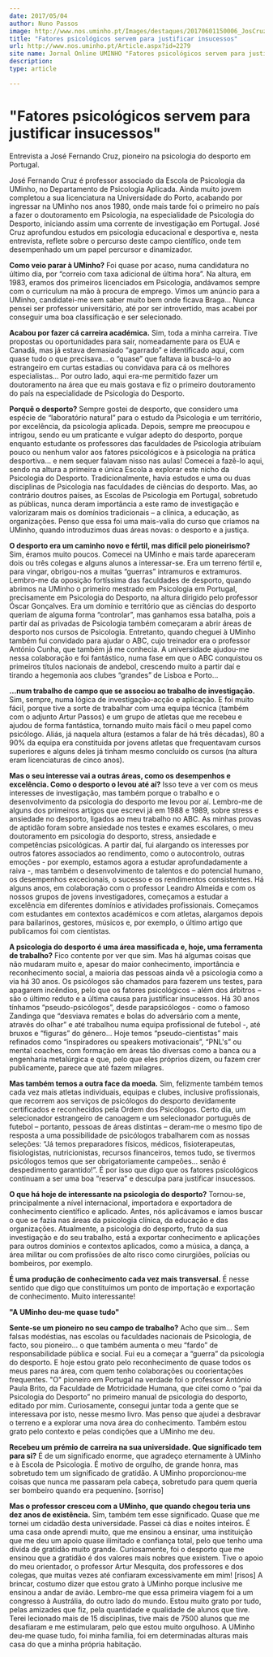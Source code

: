 ```yaml
---
date: 2017/05/04
author: Nuno Passos
image: http://www.nos.uminho.pt/Images/destaques/20170601150006_JosCruz.jpg
title: "Fatores psicológicos servem para justificar insucessos"
url: http://www.nos.uminho.pt/Article.aspx?id=2279
site name: Jornal Online UMINHO "Fatores psicológicos servem para justificar insucessos"
description: 
type: article

---
```

# "Fatores psicológicos servem para justificar insucessos"




Entrevista a José Fernando Cruz, pioneiro na psicologia do desporto em Portugal.

José Fernando Cruz é professor associado da Escola de Psicologia da UMinho, no Departamento de Psicologia Aplicada. Ainda muito jovem completou a sua licenciatura na Universidade do Porto, acabando por ingressar na UMinho nos anos 1980, onde mais tarde foi o primeiro no país a fazer o doutoramento em Psicologia, na especialidade de Psicologia do Desporto, iniciando assim uma corrente de investigação em Portugal. José Cruz aprofundou estudos em psicologia educacional e desportiva e, nesta entrevista, reflete sobre o percurso deste campo científico, onde tem desempenhado um um papel percursor e dinamizador. 


**Como veio parar à UMinho?** 
Foi quase por acaso, numa candidatura no último dia, por “correio com taxa adicional de última hora”. Na altura, em 1983, eramos dos primeiros licenciados em Psicologia, andávamos sempre com o curriculum na mão à procura de emprego. Vimos um anúncio para a UMinho, candidatei-me sem saber muito bem onde ficava Braga... Nunca pensei ser professor universitário, até por ser introvertido, mas acabei por conseguir uma boa classificação e ser selecionado.

**Acabou por fazer cá carreira académica.** 
Sim, toda a minha carreira. Tive propostas ou oportunidades para sair, nomeadamente para os EUA e Canadá, mas já estava demasiado “agarrado” e identificado aqui, com quase tudo o que precisava… o “quase” que faltava ia buscá-lo ao estrangeiro em curtas estadias ou convidava para cá os melhores especialistas… Por outro lado, aqui era-me permitido fazer um doutoramento na área que eu mais gostava e fiz o primeiro doutoramento do país na especialidade de Psicologia do Desporto.

**Porquê o desporto?** 
Sempre gostei de desporto, que considero uma espécie de “laboratório natural” para o estudo da Psicologia e um território, por excelência, da psicologia aplicada. Depois, sempre me preocupou e intrigou, sendo eu um praticante e vulgar adepto do desporto, porque enquanto estudante os professores das faculdades de Psicologia atribuíam pouco ou nenhum valor aos fatores psicológicos e à psicologia na prática desportiva… e nem sequer falavam nisso nas aulas! Comecei a fazê-lo aqui, sendo na altura a primeira e única Escola a explorar este nicho da Psicologia do Desporto. Tradicionalmente, havia estudos e uma ou duas disciplinas de Psicologia nas faculdades de ciências do desporto. Mas, ao contrário doutros países, as Escolas de Psicologia em Portugal, sobretudo as públicas, nunca deram importância a este ramo de investigação e valorizaram mais os domínios tradicionais – a clínica, a educação, as organizações. Penso que essa foi uma mais-valia do curso que criamos na UMinho, quando introduzimos duas áreas novas: o desporto e a justiça.

**O desporto era um caminho novo e fértil, mas difícil pelo pioneirismo?** 
Sim, éramos muito poucos. Comecei na UMinho e mais tarde apareceram dois ou três colegas e alguns alunos a interessar-se. Era um terreno fértil e, para vingar, obrigou-nos a muitas “guerras” intramuros e extramuros. Lembro-me da oposição fortíssima das faculdades de desporto, quando abrimos na UMinho o primeiro mestrado em Psicologia em Portugal, precisamente em Psicologia do Desporto, na altura dirigido pelo professor Óscar Gonçalves. Era um domínio e território que as ciências do desporto queriam de alguma forma “controlar”, mas ganhamos essa batalha, pois a partir daí as privadas de Psicologia também começaram a abrir áreas de desporto nos cursos de Psicologia. Entretanto, quando cheguei à UMinho também fui convidado para ajudar o ABC, cujo treinador era o professor António Cunha, que também já me conhecia. A universidade ajudou-me nessa colaboração e foi fantástico, numa fase em que o ABC conquistou os primeiros títulos nacionais de andebol, crescendo muito a partir daí e tirando a hegemonia aos clubes “grandes” de Lisboa e Porto...

**…num trabalho de campo que se associou ao trabalho de investigação.** 
Sim, sempre, numa lógica de investigação-acção e aplicação. E foi muito fácil, porque tive a sorte de trabalhar com uma equipa técnica (também com o adjunto Artur Passos) e um grupo de atletas que me recebeu e ajudou de forma fantástica, tornando muito mais fácil o meu papel como psicólogo. Aliás, já naquela altura (estamos a falar de há três décadas), 80 a 90% da equipa era constituida por jovens atletas que frequentavam cursos superiores e alguns deles já tinham mesmo concluído os cursos (na altura eram licenciaturas de cinco anos).

**Mas o seu interesse vai a outras áreas, como os desempenhos e excelência. Como o desporto o levou até aí?** 
Isso teve a ver com os meus interesses de investigação, mas também porque o trabalho e o desenvolvimento da psicologia do desporto me levou por aí. Lembro-me de alguns dos primeiros artigos que escrevi já em 1988 e 1989, sobre stress e ansiedade no desporto, ligados ao meu trabalho no ABC. As minhas provas de aptidão foram sobre ansiedade nos testes e exames escolares, o meu doutoramento em psicologia do desporto, stress, ansiedade e competências psicológicas. A partir daí, fui alargando os interesses por outros fatores associados ao rendimento, como o autocontrolo, outras emoções - por exemplo, estamos agora a estudar aprofundadamente a raiva -, mas também o desenvolvimento de talentos e do potencial humano, os desempenhos excecionais, o sucesso e os rendimentos consistentes. Há alguns anos, em colaboração com o professor Leandro Almeida e com os nossos grupos de jovens investigadores, começamos a estudar a excelência em diferentes domínios e atividades profissionais. Começamos com estudantes em contextos académicos e com atletas, alargamos depois para bailarinos, gestores, músicos e, por exemplo, o último artigo que publicamos foi com cientistas.

**A psicologia do desporto é uma área massificada e, hoje, uma ferramenta de trabalho?** 
Fico contente por ver que sim. Mas há algumas coisas que não mudaram muito e, apesar do maior conhecimento, importância e reconhecimento social, a maioria das pessoas ainda vê a psicologia como a via há 30 anos. Os psicólogos são chamados para fazerem uns testes, para apagarem incêndios, pelo que os fatores psicológicos – além dos árbitros – são o último reduto e a última causa para justificar insucessos. Há 30 anos tínhamos “pseudo-psicólogos”, desde parapsicólogos - como o famoso Zandinga que “desviava remates e bolas do adversário com a mente, através do olhar” e até trabalhou numa equipa profissional de futebol -, até bruxos e “figuras” do género... Hoje temos “pseudo-cientistas” mais refinados como “inspiradores ou speakers motivacionais”, “PNL's” ou mental coaches, com formação em áreas tão diversas como a banca ou a engenharia metalúrgica e que, pelo que eles próprios dizem, ou fazem crer publicamente, parece que até fazem milagres.

**Mas também temos a outra face da moeda.** 
Sim, felizmente também temos cada vez mais atletas individuais, equipas e clubes, inclusive profissionais, que recorrem aos serviços de psicólogos do desporto devidamente certificados e reconhecidos pela Ordem dos Psicólogos. Certo dia, um selecionador estrangeiro de canoagem e um selecionador português de futebol – portanto, pessoas de áreas distintas – deram-me o mesmo tipo de resposta a uma possibilidade de psicólogos trabalharem com as nossas seleções: “Já temos preparadores físicos, médicos, fisioterapeutas, fisiologistas, nutricionistas, recursos financeiros, temos tudo, se tivermos psicólogos temos que ser obrigatoriamente campeões… senão é despedimento garantido!”. É por isso que digo que os fatores psicológicos continuam a ser uma boa “reserva” e desculpa para justificar insucessos.

**O que há hoje de interessante na psicologia do desporto?** 
Tornou-se, principalmente a nível internacional, importadora e exportadora de conhecimento científico e aplicado. Antes, nós aplicávamos e íamos buscar o que se fazia nas áreas da psicologia clínica, da educação e das organizações. Atualmente, a psicologia do desporto, fruto da sua investigação e do seu trabalho, está a exportar conhecimento e aplicações para outros domínios e contextos aplicados, como a música, a dança, a área militar ou com profissões de alto risco como cirurgiões, polícias ou bombeiros, por exemplo.

**É uma produção de conhecimento cada vez mais transversal.** 
É nesse sentido que digo que constituímos um ponto de importação e exportação de conhecimento. Muito interessante!

**"A UMinho deu-me quase tudo"** 

**Sente-se um pioneiro no seu campo de trabalho?** 
Acho que sim… Sem falsas modéstias, nas escolas ou faculdades nacionais de Psicologia, de facto, sou pioneiro… o que também aumenta o meu “fardo” de responsabilidade pública e social. Fui eu a começar a “guerra” da psicologia do desporto. E hoje estou grato pelo reconhecimento de quase todos os meus pares na área, com quem tenho colaborações ou coorientações frequentes. "O" pioneiro em Portugal na verdade foi o professor António Paula Brito, da Faculdade de Motricidade Humana, que citei como o “pai da Psicologia do Desporto” no primeiro manual de psicologia do desporto, editado por mim. Curiosamente, consegui juntar toda a gente que se interessava por isto, nesse mesmo livro. Mas penso que ajudei a desbravar o terreno e a explorar uma nova área do conhecimento. Também estou grato pelo contexto e pelas condições que a UMinho me deu.

**Recebeu um prémio de carreira na sua universidade. Que significado tem para si?** 
É de um significado enorme, que agradeço eternamente à UMinho e à Escola de Psicologia. É motivo de orgulho, de grande honra, mas sobretudo tem um significado de gratidão. A UMinho proporcionou-me coisas que nunca me passaram pela cabeça, sobretudo para quem queria ser bombeiro quando era pequenino. [sorriso]

**Mas o professor cresceu com a UMinho, que quando chegou teria uns dez anos de existência.** 
Sim, também tem esse significado. Quase que me tornei um cidadão desta universidade. Passei cá dias e noites inteiros. É uma casa onde aprendi muito, que me ensinou a ensinar, uma instituição que me deu um apoio quase ilimitado e confiança total, pelo que tenho uma dívida de gratidão muito grande. Curiosamente, foi o desporto que me ensinou que a gratidão é dos valores mais nobres que existem. Tive o apoio do meu orientador, o professor Artur Mesquita, dos professores e dos colegas, que muitas vezes até confiaram excessivamente em mim! [risos] A brincar, costumo dizer que estou grato à UMinho porque inclusive me ensinou a andar de avião. Lembro-me que essa primeira viagem foi a um congresso à Austrália, do outro lado do mundo. Estou muito grato por tudo, pelas amizades que fiz, pela quantidade e qualidade de alunos que tive. Terei lecionado mais de 15 disciplinas, tive mais de 7500 alunos que me desafiaram e me estimularam, pelo que estou muito orgulhoso. A UMinho deu-me quase tudo, foi minha família, foi em determinadas alturas mais casa do que a minha própria habitação.
